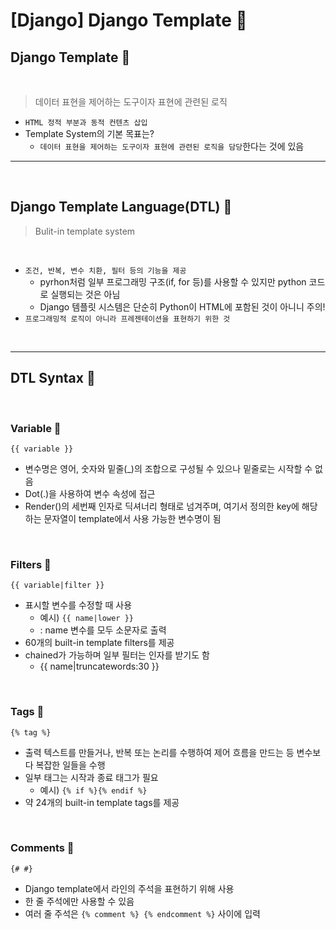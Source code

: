 # [Django] Django Template 📝

## **Django Template 💭**

<br />

> 데이터 표현을 제어하는 도구이자 표현에 관련된 로직

- `HTML 정적 부분과 동적 컨텐츠 삽입`
- Template System의 기본 목표는?
  - `데이터 표현을 제어하는 도구이자 표현에 관련된 로직을 담당`한다는 것에 있음

---

<br />

## **Django Template Language(DTL) 💭**

> Bulit-in template system

<br />

- `조건, 반복, 변수 치환, 필터 등의 기능을 제공`
  - pyrhon처럼 일부 프로그래밍 구조(if, for 등)를 사용할 수 있지만 python 코드로 실행되는 것은 아님
  - Django 템플릿 시스템은 단순히 Python이 HTML에 포함된 것이 아니니 주의!
- `프로그래밍적 로직이 아니라 프레젠테이션을 표현하기 위한 것`

<br />

---

## **DTL Syntax 💭**

<br />

### **Variable** 📙

`{{ variable }}`

- 변수명은 영어, 숫자와 밑줄(\_)의 조합으로 구성될 수 있으나 밑줄로는 시작할 수 없음
- Dot(.)을 사용하여 변수 속성에 접근
- Render()의 세번째 인자로 딕셔너리 형태로 넘겨주며, 여기서 정의한 key에 해당하는 문자열이 template에서 사용 가능한 변수명이 됨

<br />

### **Filters** 📙

`{{ variable|filter }}`

- 표시할 변수를 수정할 때 사용
  - 예시) `{{ name|lower }}`
  - : name 변수를 모두 소문자로 출력
- 60개의 built-in template filters를 제공
- chained가 가능하며 일부 필터는 인자를 받기도 함
  - {{ name|truncatewords:30 }}

<br />

### **Tags** 📙

`{% tag %}`

- 출력 텍스트를 만들거나, 반복 또는 논리를 수행하여 제어 흐름을 만드는 등 변수보다 복잡한 일들을 수행
- 일부 태그는 시작과 종료 태그가 필요
  - 예시) `{% if %}{% endif %}`
- 약 24개의 built-in template tags를 제공

<br />

### **Comments** 📙

`{# #}`

- Django template에서 라인의 주석을 표현하기 위해 사용
- 한 줄 주석에만 사용할 수 있음
- 여러 줄 주석은 `{% comment %} {% endcomment %}` 사이에 입력

